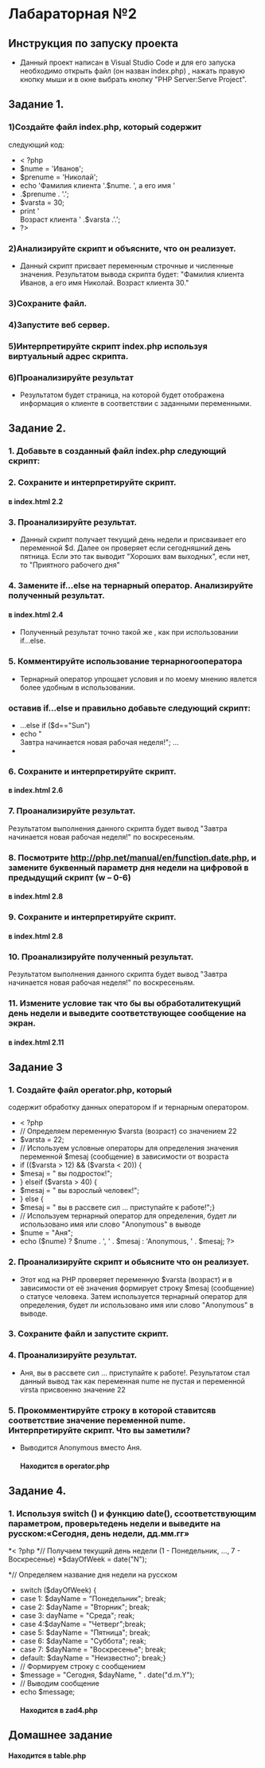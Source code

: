 # Лабараторная №2
## Инструкция по запуску проекта
* Данный проект написан в Visual Studio Code и для его запуска необходимо открыть файл (он назван index.php) , нажать правую кнопку мыши и в окне выбрать кнопку "PHP Server:Serve Project".
## Задание 1.
###  1)Создайте файл index.php, который содержит
следующий код:
* < ?php
* $nume = 'Иванов';
* $prenume = 'Николай';
* echo 'Фамилия клиента '.$nume. ', а его имя '
* .$prenume . '.';
* $varsta = 30;
* print '<br />Возраст клиента ' .$varsta .'.';
* ?>

### 2)Анализируйте скрипт и объясните, что он реализует.
* Данный скрипт присвает переменным строчные и численные значения. Результатом вывода скрипта будет: "Фамилия клиента Иванов, а его имя Николай.
Возраст клиента 30."
### 3)Сохраните файл.
### 4)Запустите веб сервер.
### 5)Интерпретируйте скрипт index.php используя виртуальный адрес скрипта.
### 6)Проанализируйте результат
* Результатом будет страница, на которой будет отображена информация о клиенте в соответствии с заданными переменными.
## Задание 2.
### 1. Добавьте в созданный файл index.php следующий скрипт:
### 2. Сохраните и интерпретируйте скрипт.
#### в index.html 2.2
### 3. Проанализируйте результат.
* Данный скрипт получает текущий день недели и присваивает его переменной $d. Далее он проверяет если сегодняшний день пятница. Если это так выводит "Хороших вам выходных", если нет, то "Приятного рабочего дня" 
### 4. Замените if…else на тернарный оператор. Анализируйте полученный результат.
#### в index.html 2.4
  * Полученный результат точно такой же , как при использовании if...else.   
### 5. Комментируйте использование тернарногооператора
* Тернарный оператор упрощает условия и по моему мнению явлется более удобным в использовании.
###  оставив if…else и  правильно добавьте следующий скрипт:
* …else if ($d=="Sun")
* echo "<br />Завтра начинается новая рабочая неделя!"; …
* 
### 6. Сохраните и интерпретируйте скрипт.
#### в index.html 2.6
### 7. Проанализируйте результат.
Результатом выполнения данного скрипта будет вывод "Завтра начинается новая рабочая неделя!" по воскресеньям.
### 8. Посмотрите http://php.net/manual/en/function.date.php, и замените буквенный параметр дня недели на цифровой в предыдущий скрипт (w – 0-6)
#### в index.html 2.8
### 9. Сохраните и интерпретируйте скрипт.
#### в index.html 2.8
### 10. Проанализируйте полученный результат.
Результатом выполнения данного скрипта будет вывод "Завтра начинается новая рабочая неделя!" по воскресеньям.
### 11. Измените условие так что бы вы обработалитекущий день недели и выведите соответствующее сообщение на экран.
#### в index.html 2.11
## Задание 3
 ### 1. Создайте файл operator.php, который
содержит обработку данных оператором if и
тернарным оператором.
* < ?php
* // Определяем переменную $varsta (возраст) со значением 22
* $varsta = 22;
* // Используем условные операторы для определения значения переменной $mesaj (сообщение) в зависимости от возраста
* if (($varsta > 12) && ($varsta < 20)) {
* $mesaj = " вы подросток!";
* } elseif ($varsta > 40) {
* $mesaj = " вы взрослый человек!";
* } else {
* $mesaj = " вы в рассвете сил ... приступайте к работе!";}
* // Используем тернарный оператор для определения, будет ли использовано имя или слово "Anonymous" в выводе
* $nume = "Аня";
* echo ($nume) ? $nume . ', ' . $mesaj : 'Anonymous, ' . $mesaj; ?>
### 2. Проанализируйте скрипт и обьясните что он реализует.
* Этот код на PHP проверяет переменную $varsta (возраст) и в зависимости от её значения формирует строку $mesaj (сообщение) о статусе человека. Затем используется тернарный оператор для определения, будет ли использовано имя или слово "Anonymous" в выводе. 
### 3. Сохраните файл и запустите скрипт.
### 4. Проанализируйте результат.
* Аня, вы в рассвете сил ... приступайте к работе!. Результатом стал данный вывод так как переменная nume не пустая и переменной virsta присвоенно значение 22
### 5. Прокомментируйте строку в которой ставитсяв соответствие значение переменной nume. Интерпретируйте скрипт. Что вы заметили?
* Выводится Anonymous вместо Аня.
  #### Находится в operator.php
 ## Задание 4.
### 1. Используя switch () и функцию date(), ссоответствующим параметром, проверьтедень недели и выведите на русском:«Сегодня, день недели, дд.мм.гг»
*< ?php
*// Получаем текущий день недели (1 - Понедельник, ..., 7 - Воскресенье)
*$dayOfWeek = date("N");

*// Определяем название дня недели на русском
* switch ($dayOfWeek) {
* case 1: $dayName = "Понедельник"; break;
* case 2:  $dayName = "Вторник";  break;
*  case 3: dayName = "Среда"; reak;
* case 4:$dayName = "Четверг";break;
* case 5:  $dayName = "Пятница";  break;
* case 6:  $dayName = "Суббота";  reak;
* case 7: $dayName = "Воскресенье"; break;
* default: $dayName = "Неизвестно"; break;}
* // Формируем строку с сообщением
* $message = "Сегодня, $dayName, " . date("d.m.Y");
* // Выводим сообщение
* echo $message;
  #### Находится в zad4.php
## Домашнее задание 
#### Находится в table.php







